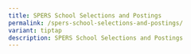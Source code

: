 ```yaml
---
title: SPERS School Selections and Postings
permalink: /spers-school-selections-and-postings/
variant: tiptap
description: SPERS School Selections and Postings
---
```


